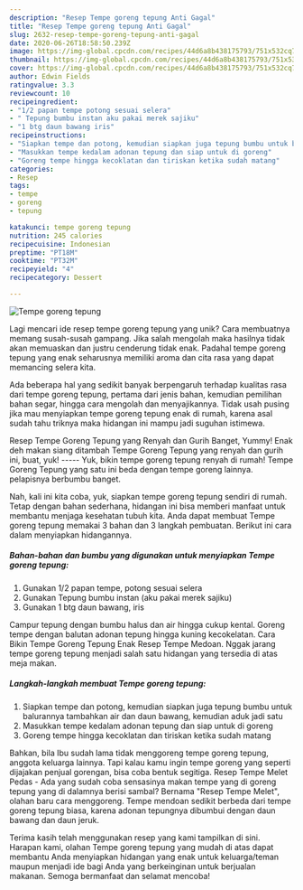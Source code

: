 ```yaml
---
description: "Resep Tempe goreng tepung Anti Gagal"
title: "Resep Tempe goreng tepung Anti Gagal"
slug: 2632-resep-tempe-goreng-tepung-anti-gagal
date: 2020-06-26T18:58:50.239Z
image: https://img-global.cpcdn.com/recipes/44d6a8b438175793/751x532cq70/tempe-goreng-tepung-foto-resep-utama.jpg
thumbnail: https://img-global.cpcdn.com/recipes/44d6a8b438175793/751x532cq70/tempe-goreng-tepung-foto-resep-utama.jpg
cover: https://img-global.cpcdn.com/recipes/44d6a8b438175793/751x532cq70/tempe-goreng-tepung-foto-resep-utama.jpg
author: Edwin Fields
ratingvalue: 3.3
reviewcount: 10
recipeingredient:
- "1/2 papan tempe potong sesuai selera"
- " Tepung bumbu instan aku pakai merek sajiku"
- "1 btg daun bawang iris"
recipeinstructions:
- "Siapkan tempe dan potong, kemudian siapkan juga tepung bumbu untuk balurannya tambahkan air dan daun bawang, kemudian aduk jadi satu"
- "Masukkan tempe kedalam adonan tepung dan siap untuk di goreng"
- "Goreng tempe hingga kecoklatan dan tiriskan ketika sudah matang"
categories:
- Resep
tags:
- tempe
- goreng
- tepung

katakunci: tempe goreng tepung 
nutrition: 245 calories
recipecuisine: Indonesian
preptime: "PT18M"
cooktime: "PT32M"
recipeyield: "4"
recipecategory: Dessert

---
```



![Tempe goreng tepung](https://img-global.cpcdn.com/recipes/44d6a8b438175793/751x532cq70/tempe-goreng-tepung-foto-resep-utama.jpg)

Lagi mencari ide resep tempe goreng tepung yang unik? Cara membuatnya memang susah-susah gampang. Jika salah mengolah maka hasilnya tidak akan memuaskan dan justru cenderung tidak enak. Padahal tempe goreng tepung yang enak seharusnya memiliki aroma dan cita rasa yang dapat memancing selera kita.

Ada beberapa hal yang sedikit banyak berpengaruh terhadap kualitas rasa dari tempe goreng tepung, pertama dari jenis bahan, kemudian pemilihan bahan segar, hingga cara mengolah dan menyajikannya. Tidak usah pusing jika mau menyiapkan tempe goreng tepung enak di rumah, karena asal sudah tahu triknya maka hidangan ini mampu jadi suguhan istimewa.

Resep Tempe Goreng Tepung yang Renyah dan Gurih Banget, Yummy! Enak deh makan siang ditambah Tempe Goreng Tepung yang renyah dan gurih ini, buat, yuk! ----- Yuk, bikin tempe goreng tepung renyah di rumah! Tempe Goreng Tepung yang satu ini beda dengan tempe goreng lainnya. pelapisnya berbumbu banget.


Nah, kali ini kita coba, yuk, siapkan tempe goreng tepung sendiri di rumah. Tetap dengan bahan sederhana, hidangan ini bisa memberi manfaat untuk membantu menjaga kesehatan tubuh kita. Anda dapat membuat Tempe goreng tepung memakai 3 bahan dan 3 langkah pembuatan. Berikut ini cara dalam menyiapkan hidangannya.

<!--inarticleads1-->

##### Bahan-bahan dan bumbu yang digunakan untuk menyiapkan Tempe goreng tepung:

1. Gunakan 1/2 papan tempe, potong sesuai selera
1. Gunakan  Tepung bumbu instan (aku pakai merek sajiku)
1. Gunakan 1 btg daun bawang, iris


Campur tepung dengan bumbu halus dan air hingga cukup kental. Goreng tempe dengan balutan adonan tepung hingga kuning kecokelatan. Cara Bikin Tempe Goreng Tepung Enak Resep Tempe Medoan. Nggak jarang tempe goreng tepung menjadi salah satu hidangan yang tersedia di atas meja makan. 

<!--inarticleads2-->

##### Langkah-langkah membuat Tempe goreng tepung:

1. Siapkan tempe dan potong, kemudian siapkan juga tepung bumbu untuk balurannya tambahkan air dan daun bawang, kemudian aduk jadi satu
1. Masukkan tempe kedalam adonan tepung dan siap untuk di goreng
1. Goreng tempe hingga kecoklatan dan tiriskan ketika sudah matang


Bahkan, bila Ibu sudah lama tidak menggoreng tempe goreng tepung, anggota keluarga lainnya. Tapi kalau kamu ingin tempe goreng yang seperti dijajakan penjual gorengan, bisa coba bentuk segitiga. Resep Tempe Melet Pedas - Ada yang sudah coba sensasinya makan tempe yang di goreng tepung yang di dalamnya berisi sambal? Bernama &#34;Resep Tempe Melet&#34;, olahan baru cara menggoreng. Tempe mendoan sedikit berbeda dari tempe goreng tepung biasa, karena adonan tepungnya dibumbui dengan daun bawang dan daun jeruk. 

Terima kasih telah menggunakan resep yang kami tampilkan di sini. Harapan kami, olahan Tempe goreng tepung yang mudah di atas dapat membantu Anda menyiapkan hidangan yang enak untuk keluarga/teman maupun menjadi ide bagi Anda yang berkeinginan untuk berjualan makanan. Semoga bermanfaat dan selamat mencoba!
